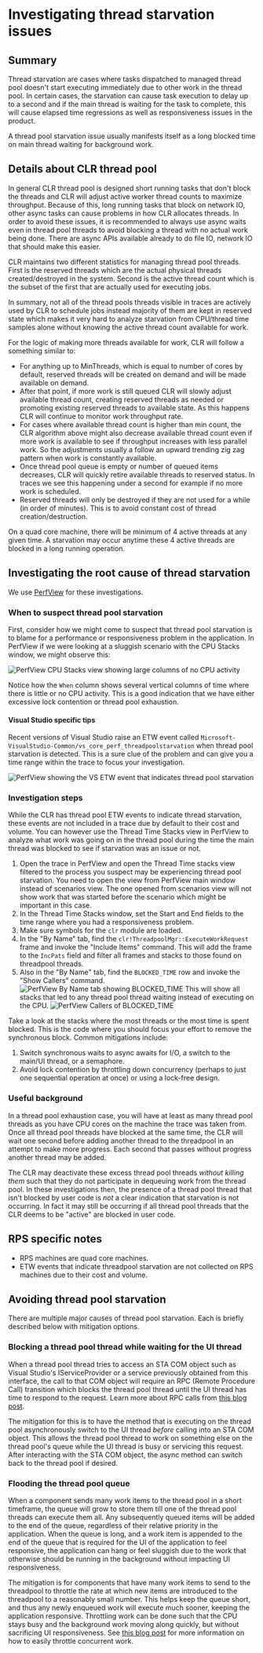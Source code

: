 # Investigating thread starvation issues

## Summary

Thread starvation are cases where tasks dispatched to managed thread pool doesn't start executing immediately due to other work in the thread pool. In certain cases, the starvation can cause task execution to delay up to a second and if the main thread is waiting for the task to complete, this will cause elapsed time regressions as well as responsiveness issues in the product.

A thread pool starvation issue usually manifests itself as a long blocked time on main thread waiting for background work.

## Details about CLR thread pool

In general CLR thread pool is designed short running tasks that don't block the threads and CLR will adjust active worker thread counts to maximize throughput. Because of this, long running tasks that block on network IO, other async tasks can cause problems in how CLR allocates threads. In order to avoid these issues, it is recommended to always use async waits even in thread pool threads to avoid blocking a thread with no actual work being done. There are async APIs available already to do file IO, network IO that should make this easier.

CLR maintains two different statistics for managing thread pool threads. First is the reserved threads which are the actual physical threads created/destroyed in the system. Second is the active thread count which is the subset of the first that are actually used for executing jobs.

In summary, not all of the thread pools threads visible in traces are actively used by CLR to schedule jobs instead majority of them are kept in reserved state which makes it very hard to analyze starvation from CPU/thread time samples alone without knowing the active thread count available for work.

For the logic of making more threads available for work, CLR will follow a something similar to:
* For anything up to MinThreads, which is equal to number of cores by default, reserved threads will be created on demand and will be made available on demand.
* After that point, if more work is still queued CLR will slowly adjust available thread count, creating reserved threads as needed or promoting existing reserved threads to available state. As this happens CLR will continue to monitor work throughput rate.
* For cases where available thread count is higher than min count, the CLR algorithm above might also decrease available thread count even if more work is available to see if throughput increases with less parallel work. So the adjustments usually a follow an upward trending zig zag pattern when work is constantly available.
* Once thread pool queue is empty or number of queued items decreases, CLR will quickly retire available threads to reserved status. In traces we see this happening under a second for example if no more work is scheduled.
* Reserved threads will only be destroyed if they are not used for a while (in order of minutes). This is to avoid constant cost of thread creation/destruction.

On a quad core machine, there will be minimum of 4 active threads at any given time. A starvation may occur anytime these 4 active threads are blocked in a long running operation.

## Investigating the root cause of thread starvation

We use [PerfView](https://aka.ms/perfview) for these investigations.

### When to suspect thread pool starvation

First, consider how we might come to suspect that thread pool starvation is to blame for a performance or responsiveness problem in the application. In PerfView if we were looking at a sluggish scenario with the CPU Stacks window, we might observe this:

![PerfView CPU Stacks view showing large columns of no CPU activity](images/cpu_stacks_showing_threadpool_starvation.png)

Notice how the `When` column shows several vertical columns of time where there is little or no CPU activity. This is a good indication that we have either excessive lock contention or thread pool exhaustion.

#### Visual Studio specific tips

Recent versions of Visual Studio raise an ETW event called `Microsoft-VisualStudio-Common/vs_core_perf_threadpoolstarvation` when thread pool starvation is detected. This is a sure clue of the problem and can give you a time range within the trace to focus your investigation.

![PerfView showing the VS ETW event that indicates thread pool starvation](images/vs_threadpoolstarvation_event.jpg)

### Investigation steps

While the CLR has thread pool ETW events to indicate thread starvation, these events are not included in a trace due by default to their cost and volume. You can however use the Thread Time Stacks view in PerfView to analyze what work was going on in the thread pool during the time the main thread was blocked to see if starvation was an issue or not.

1. Open the trace in PerfView and open the Thread Time stacks view filtered to the process you suspect may be experiencing thread pool starvation. You need to open the view from PerfView main window instead of scenarios view. The one opened from scenarios view will not show work that was started before the scenario which might be important in this case.
1. In the Thread Time Stacks window, set the Start and End fields to the time range where you had a responsiveness problem.
1. Make sure symbols for the `clr` module are loaded.
1. In the "By Name" tab, find the `clr!ThreadpoolMgr::ExecuteWorkRequest` frame and invoke the "Include Items" command. This will add the frame to the `IncPats` field and filter all frames and stacks to those found on threadpool threads.
1. Also in the "By Name" tab, find the `BLOCKED_TIME` row and invoke the "Show Callers" command. ![PerfView By Name tab showing BLOCKED_TIME](images/blocked_time.png) This will show all stacks that led to any thread pool thread waiting instead of executing on the CPU. ![PerfView Callers of BLOCKED_TIME](images/blocked_time_callers.png)

Take a look at the stacks where the most threads or the most time is spent blocked. This is the code where you should focus your effort to remove the synchronous block. Common mitigations include:

1. Switch synchronous waits to async awaits for I/O, a switch to the main/UI thread, or a semaphore.
1. Avoid lock contention by throttling down concurrency (perhaps to just one sequential operation at once) or using a lock-free design.

### Useful background

In a thread pool exhaustion case, you will have at least as many thread pool threads as you have CPU cores on the machine the trace was taken from. Once all thread pool threads have blocked at the same time, the CLR will wait one second before adding another thread to the threadpool in an attempt to make more progress. Each second that passes without progress another thread may be added.

The CLR may deactivate these excess thread pool threads *without killing them* such that they do not participate in dequeuing work from the thread pool. In these investigations then, the presence of a thread pool thread that isn't blocked by user code is _not_ a clear indication that starvation is not occurring. In fact it may still be occurring if all thread pool threads that the CLR deems to be "active" are blocked in user code.

## RPS specific notes

* RPS machines are quad core machines.
* ETW events that indicate threadpool starvation are not collected on RPS machines due to their cost and volume.

## Avoiding thread pool starvation

There are multiple major causes of thread pool starvation. Each is briefly described below with mitigation options.

### Blocking a thread pool thread while waiting for the UI thread

When a thread pool thread tries to access an STA COM object such as Visual Studio's IServiceProvider or a service previously obtained from this interface, the call to that COM object will require an RPC (Remote Procedure Call) transition which blocks the thread pool thread until the UI thread has time to respond to the request. Learn more about RPC calls from [this blog post](https://blogs.msdn.microsoft.com/andrewarnottms/2014/05/07/asynchronous-and-multithreaded-programming-within-vs-using-the-joinabletaskfactory/).

The mitigation for this is to have the method that is executing on the thread pool asynchronously switch to the UI thread *before* calling into an STA COM object. This allows the thread pool thread to work on something else on the thread pool's queue while the UI thread is busy or servicing this request. After interacting with the STA COM object, the async method can switch back to the thread pool if desired.

### Flooding the thread pool queue

When a component sends many work items to the thread pool in a short timeframe, the queue will grow to store them till one of the thread pool threads can execute them all. Any subsequently queued items will be added to the end of the queue, regardless of their relative priority in the application. When the queue is long, and a work item is appended to the end of the queue that is required for the UI of the application to feel responsive, the application can hang or feel sluggish due to the work that otherwise should be running in the background without impacting UI responsiveness.

The mitigation is for components that have many work items to send to the threadpool to throttle the rate at which new items are introduced to the threadpool to a reasonably small number. This helps keep the queue short, and thus any newly enqueued work will execute much sooner, keeping the application responsive. Throttling work can be done such that the CPU stays busy and the background work moving along quickly, but without sacrificing UI responsiveness. See [this blog post](https://blogs.msdn.microsoft.com/andrewarnottms/2017/05/11/limiting-concurrency-for-faster-and-more-responsive-apps/) for more information on how to easily throttle concurrent work.
